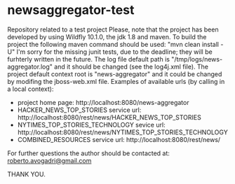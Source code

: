 # newsaggregator-test
Repository related to a test project
Please, note that the project has been developed by using Wildfly 10.1.0, the jdk 1.8 and maven.
To build the project the following maven command should be used: "mvn clean install -U"
I'm sorry for the missing junit tests, due to the deadline; they will be furhterly written in the future.
The log file default path is "/tmp/logs/news-aggregator.log" and it should be changed (see the log4j.xml file).
The project default context root is "news-aggregator" and it could be changed by modifing the jboss-web.xml file.
Examples of available urls (by calling in a local context):
- project home page: http://localhost:8080/news-aggregator
- HACKER_NEWS_TOP_STORIES service url: http://localhost:8080/rest/news/HACKER_NEWS_TOP_STORIES
- NYTIMES_TOP_STORIES_TECHNOLOGY sevice url: http://localhost:8080/rest/news/NYTIMES_TOP_STORIES_TECHNOLOGY
- COMBINED_RESOURCES service url: http://localhost:8080/rest/news/ 

For further questions the author should be contacted at: roberto.avogadri@gmail.com

THANK YOU.
